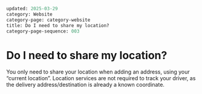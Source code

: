 ```meta
updated: 2025-03-29
category: Website
category-page: category-website
title: Do I need to share my location? 
category-page-sequence: 003
```
# Do I need to share my location? 

You only need to share your location when adding an address, using your “current location”.​ Location services are not required to track your driver, as the delivery address/destination is already a known coordinate.  